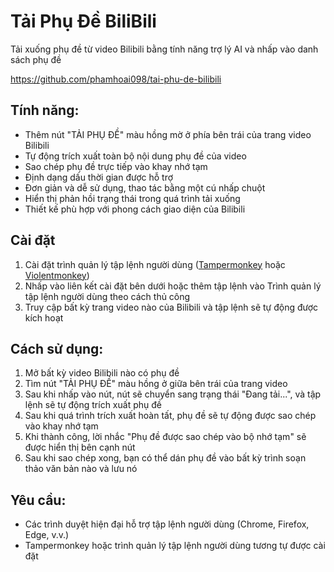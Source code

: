 # Tải Phụ Đề BiliBili
Tải xuống phụ đề từ video Bilibili bằng tính năng trợ lý AI và nhấp vào danh sách phụ đề

https://github.com/phamhoai098/tai-phu-de-bilibili


## Tính năng:
- Thêm nút "TẢI PHỤ ĐỀ" màu hồng mờ ở phía bên trái của trang video Bilibili
- Tự động trích xuất toàn bộ nội dung phụ đề của video
- Sao chép phụ đề trực tiếp vào khay nhớ tạm
- Định dạng dấu thời gian được hỗ trợ
- Đơn giản và dễ sử dụng, thao tác bằng một cú nhấp chuột
- Hiển thị phản hồi trạng thái trong quá trình tải xuống
- Thiết kế phù hợp với phong cách giao diện của Bilibili

## Cài đặt
1. Cài đặt trình quản lý tập lệnh người dùng ([Tampermonkey](https://www.tampermonkey.net/) hoặc [Violentmonkey](https://violentmonkey.github.io/))
2. Nhấp vào liên kết cài đặt bên dưới hoặc thêm tập lệnh vào Trình quản lý tập lệnh người dùng theo cách thủ công
3. Truy cập bất kỳ trang video nào của Bilibili và tập lệnh sẽ tự động được kích hoạt

## Cách sử dụng:
1. Mở bất kỳ video Bilibili nào có phụ đề
2. Tìm nút "TẢI PHỤ ĐỀ" màu hồng ở giữa bên trái của trang video
3. Sau khi nhấp vào nút, nút sẽ chuyển sang trạng thái "Đang tải...", và tập lệnh sẽ tự động trích xuất phụ đề
4. Sau khi quá trình trích xuất hoàn tất, phụ đề sẽ tự động được sao chép vào khay nhớ tạm
5. Khi thành công, lời nhắc "Phụ đề được sao chép vào bộ nhớ tạm" sẽ được hiển thị bên cạnh nút
6. Sau khi sao chép xong, bạn có thể dán phụ đề vào bất kỳ trình soạn thảo văn bản nào và lưu nó

## Yêu cầu:
- Các trình duyệt hiện đại hỗ trợ tập lệnh người dùng (Chrome, Firefox, Edge, v.v.)
- Tampermonkey hoặc trình quản lý tập lệnh người dùng tương tự được cài đặt

  
